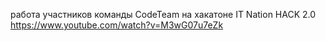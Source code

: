 работа участников команды CodeTeam на хакатоне IT Nation HACK 2.0  
https://www.youtube.com/watch?v=M3wG07u7eZk
